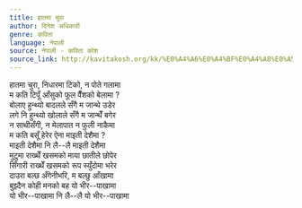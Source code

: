 ```yaml
---
title: हातमा चुरा
author: दिनेश अधिकारी
genre: कविता
language: नेपाली
source: नेपाली - कविता कोश
source_link: http://kavitakosh.org/kk/%E0%A4%A6%E0%A4%BF%E0%A4%A8%E0%A5%87%E0%A4%B6_%E0%A4%85%E0%A4%A7%E0%A4%BF%E0%A4%95%E0%A4%BE%E0%A4%B0%E0%A5%80
---
```


हातमा चुरा, निधारमा टिको, न पोते गलामा  
म कति टिपूँ आँसुको फूल वैँशको बेलामा ?  
बोलाए हुन्थ्यो बादलले सँगै म जान्थे उडेर  
लगे नि हुन्थ्यो खोलाले सँगै म जान्थेँ बगेर  
न साथीसँगी, न मेलापात न फुली नाकैमा  
म कति बसूँ हेरेर ऐना माइती देशैमा ?  
माइती देशैमा नि लै--लै माइती देशैमा  
मुटुमा राख्थेँ खसमको माया छातीले छोपेर  
सिँगारी राख्थेँ खसमको रूप स्युँदोमा भरेर  
दाउरा बल्छ अँगेनीभरि, म बल्छु आँखामा  
बुझ्दैन कोही मनको बह यो भीर--पाखामा  
यो भीर--पाखामा नि लै--लै यो भीर--पाखामा
